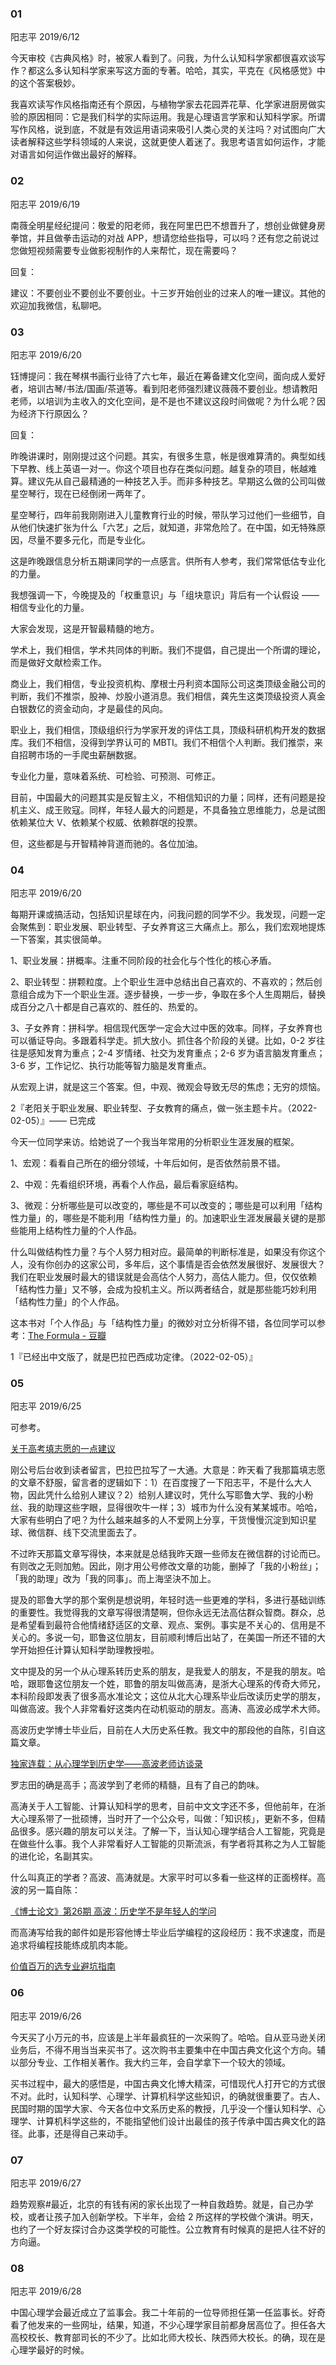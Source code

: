 ### 01

阳志平 2019/6/12

今天审校《古典风格》时，被家人看到了。问我，为什么认知科学家都很喜欢谈写作？都这么多认知科学家来写这方面的专著。哈哈，其实，平克在《风格感觉》中的这个答案极妙。

我喜欢读写作风格指南还有个原因，与植物学家去花园弄花草、化学家进厨房做实验的原因相同：它是我们科学的实际运用。我是心理语言学家和认知科学家。所谓写作风格，说到底，不就是有效运用语词来吸引人类心灵的关注吗？对试图向广大读者解释这些学科领域的人来说，这就更使人着迷了。我思考语言如何运作，才能对语言如何运作做出最好的解释。

### 02

阳志平 2019/6/19

南薇全明星经纪提问：敬爱的阳老师，我在阿里巴巴不想晋升了，想创业做健身房拳馆，并且做拳击运动的对战 APP，想请您给些指导，可以吗？还有您之前说过您做短视频需要专业做影视制作的人来帮忙，现在需要吗？

回复：

建议：不要创业不要创业不要创业。十三岁开始创业的过来人的唯一建议。其他的欢迎加我微信，私聊吧。

### 03

阳志平 2019/6/20

钰博提问：我在琴棋书画行业待了六七年，最近在筹备建文化空间，面向成人爱好者，培训古琴/书法/国画/茶道等。看到阳老师强烈建议薇薇不要创业。想请教阳老师，以培训为主收入的文化空间，是不是也不建议这段时间做呢？为什么呢？因为经济下行原因么？

回复：

昨晚讲课时，刚刚提过这个问题。其实，有很多生意，帐是很难算清的。典型如线下早教、线上英语一对一。你这个项目也存在类似问题。越复杂的项目，帐越难算。建议先从自己最精通的一种技艺入手。而非多种技艺。早期这么做的公司叫做星空琴行，现在已经倒闭一两年了。

星空琴行，四年前我刚刚进入儿童教育行业的时候，带队学习过他们一些细节，自从他们快速扩张为什么「六艺」之后，就知道，非常危险了。在中国，如无特殊原因，尽量不要多元化，而是专业化。

这是昨晚跟信息分析五期课同学的一点感言。供所有人参考，我们常常低估专业化的力量。

我想强调一下，今晚提及的「权重意识」与「组块意识」背后有一个认假设 —— 相信专业化的力量。

大家会发现，这是开智最精髓的地方。

学术上，我们相信，学术共同体的判断。我们不提倡，自己提出一个所谓的理论，而是做好文献检索工作。

商业上，我们相信，专业投资机构、摩根士丹利资本国际公司这类顶级金融公司的判断，我们不推崇，股神、炒股小道消息。我们相信，龚先生这类顶级投资人真金白银数亿的资金动向，才是最佳的风向。

职业上，我们相信，顶级组织行为学家开发的评估工具，顶级科研机构开发的数据库。我们不相信，没得到学界认可的 MBTI。我们不相信个人判断。我们推崇，来自招聘市场的一手爬虫薪酬数据。

专业化力量，意味着系统、可检验、可预测、可修正。

目前，中国最大的问题其实是反智主义，不相信知识的力量；同样，还有问题是投机主义、成王败寇。同样，年轻人最大的问题是，不具备独立思维能力，总是试图依赖某位大 V、依赖某个权威、依赖群氓的投票。

但，这些都是与开智精神背道而驰的。各位加油。

### 04

阳志平 2019/6/20

每期开课或搞活动，包括知识星球在内，问我问题的同学不少。我发现，问题一定会聚焦到：职业发展、职业转型、子女养育这三大痛点上。那么，我们宏观地提炼一下答案，其实很简单。

1、职业发展：拼概率。注重不同阶段的社会化与个性化的核心矛盾。

2、职业转型：拼颗粒度。上个职业生涯中总结出自己喜欢的、不喜欢的；然后创意组合成为下一个职业生涯。逐步替换，一步一步，争取在多个人生周期后，替换成百分之八十都是自己喜欢的、胜任的、热爱的。

3、子女养育：拼科学。相信现代医学一定会大过中医的效率。同样，子女养育也可以循证导向。多跟着科学走。抓大放小。抓住各个阶段的关键。比如，0-2 岁往往是感知发育为重点；2-4 岁情绪、社交为发育重点；2-6 岁为语言脑发育重点；3-6 岁，工作记忆、执行功能等智力脑是发育重点。

从宏观上讲，就是这三个答案。但，中观、微观会导致无尽的焦虑；无穷的烦恼。

2『老阳关于职业发展、职业转型、子女教育的痛点，做一张主题卡片。（2022-02-05）』—— 已完成

今天一位同学来访。给她说了一个我当年常用的分析职业生涯发展的框架。

1、宏观：看看自己所在的细分领域，十年后如何，是否依然前景不错。

2、中观：先看组织环境，再看个人作品，最后看家庭结构。

3、微观：分析哪些是可以改变的，哪些是不可以改变的；哪些是可以利用「结构性力量」的，哪些是不能利用「结构性力量」的。加速职业生涯发展最关键的是那些能用上结构性力量的个人作品。

什么叫做结构性力量？与个人努力相对应。最简单的判断标准是，如果没有你这个人，没有你创办的这家公司，多年后，这个事情是否会依然发展很好、发展很大？我们在职业发展时最大的错误就是会高估个人努力，高估人能力。但，仅仅依赖「结构性力量」又不够，会成为投机主义。所以两者结合，就是那些能巧妙利用「结构性力量」的个人作品。

这本书对「个人作品」与「结构性力量」的微妙对立分析得不错，各位同学可以参考：[The Formula - 豆瓣](https://book.douban.com/subject/30367012/)

1『已经出中文版了，就是巴拉巴西成功定律。（2022-02-05）』

### 05

阳志平 2019/6/25

可参考。

[关于高考填志愿的一点建议](https://mp.weixin.qq.com/s?__biz=MzA3MzM0MjUyMQ==&mid=2652150664&idx=1&sn=d241415aa806d0fa9e19b6b73dfd5372&chksm=84f0b0deb38739c859d0060f77a573c9dfa9f4a8525689d3b6f376f611453d2df2981cbd0dee&scene=90&xtrack=1&subscene=93&ascene=56&devicetype=android-28&version=27000510&nettype=cmnet&abtest_cookie=BQABAAoACwASABMAFQAGACOXHgBWmR4Az5keANyZHgD6mR4ACZoeAAAA&lang=zh_CN&pass_ticket=XOvjE5gr2YosC5iVzXJpHezrrR35H9cJNxXMIN36vNTd2I9NX%2BuBOVs2MT4dlOam&wx_header=1)

刚公号后台收到读者留言，巴拉巴拉写了ー大通。大意是：昨天看了我那篇填志愿的文章不舒服，留言者的逻辑如下：1）在百度搜了一下阳志平，不是什么大人物，因此凭什么给别人建议？2）给别人建议时，凭什么写耶鲁大学、我的小粉丝、我的助理这些字眼，显得很吹牛一样；3）城市为什么没有某某城市。哈哈，大家有些明白了吧？为什么越来越多的人不爱网上分享，干货慢慢沉淀到知识星球、微信群、线下交流里面去了。

不过昨天那篇文章写得快，本来就是总结我昨天跟一些师友在微信群的讨论而已。有则改之无则加勉。因此，刚才用公号修改文章的功能，删掉了「我的小粉丝」；「我的助理」改为「我的同事」。而上海坚決不加上。

提及的耶鲁大学的那个案例是想说明，年轻时选一些更难的学科，多进行基础训练的重要性。我觉得我的文章写得很清楚啊，但你永远无法高估群众智商。群众，总是希望看到最符合他情绪舒适区的文章、观点、案例。事实是不关心的、信用是不关心的。多说一句，耶鲁这位朋友，目前顺利博后出站了，在美国一所还不错的大学开始担任计算认知科学助理教授啦。

文中提及的另一个从心理系转历史系的朋友，是我爱人的朋友，不是我的朋友。哈哈，跟耶鲁这位朋友一个姓，耶鲁的朋友叫做高涛，是浙大心理系的传奇大师兄，本科阶段即发表了很多高水准论文；这位从北大心理系毕业后改读历史学的朋友，叫做高波。我个人非常看好这类内在动机驱动的朋友。高涛、高波必成学术大师。

高波历史学博士毕业后，目前在人大历史系任教。我文中的那段他的自陈，引自这篇文章。

[独家连载：从心理学到历史学——高波老师访谈录](https://www.douban.com/group/topic/55293000/?_i=4035297wh3WovY)

罗志田的确是高手；高波学到了老师的精髓，且有了自己的韵味。

高涛关于人工智能、计算认知科学的思考，目前中文文字还不多，但他前年，在浙大心理系带了一批硕博，当时开了一个公众号，叫做：「知识核」，更新不多，但精品很多。感兴趣的朋友可以关注。了解一下，当认知心理学结合人工智能，究竟是在做些什么事。我个人非常看好人工智能的贝斯流派，有学者将其称之为人工智能的进化论，名副其实。

什么叫真正的学者？高波、高涛就是。大家平时可以多看一些这样的正面榜样。高波的另一篇自陈：

[《博士论文》第26期 高波：历史学不是年轻人的学问](https://mp.weixin.qq.com/s/xOAVtKh07tp578TkXJCRBA)

而高涛写给我的邮件如是形容他博士毕业后学编程的这段经历：我不求速度，而是追求将编程技能练成肌肉本能。

[价值百万的选专业避坑指南](https://mp.weixin.qq.com/s?__biz=MzU4Mjg2OTI2MA==&mid=2247494628&idx=1&sn=f370b79904bce1b13f21a7c3c82fba6c&source=41#wechat_redirect)

### 06

阳志平 2019/6/26

今天买了小万元的书，应该是上半年最疯狂的一次采购了。哈哈。自从亚马逊关闭业务后，不得不用当当来买书了。这次购书主要集中在中国古典文化这个方向。辅以部分专业、工作相关著作。我大约三年，会自学拿下一个较大的领域。

买书过程中，最大的感悟是，中国古典文化博大精深，可惜现代人打开它的方式很不对。此时，认知科学、心理学、计算机科学这些知识，的确就很重要了。古人、民国时期的国学大家、今天各位中文系历史系的教授，几乎没一个懂认知科学、心理学、计算机科学这些的，不能指望他们设计出最佳的孩子传承中国古典文化的路径。此事，还是得自己来动手。

### 07

阳志平 2019/6/27

趋势观察#最近，北京的有钱有闲的家长出现了一种自救趋势。就是，自己办学校，或者让孩子加入创新学校。下半年，会给 2 所这样的学校做个演讲。明天，也约了一个好友探讨合办这类学校的可能性。公立教育有时候真的是把人往不好的方向逼。

### 08

阳志平 2019/6/28

中国心理学会最近成立了监事会。我二十年前的一位导师担任第一任监事长。好奇看了他发来的一些网址，结果，知道，不少心理学家目前都身居高位了。担任各大高校校长、教育部司长的不少了。比如北师大校长、陕西师大校长。的确，现在是心理学最好的时候。